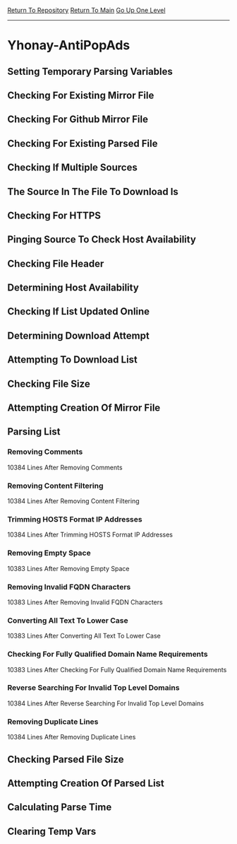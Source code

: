 [Return To Repository](https://github.com/deathbybandaid/piholeparser/)
[Return To Main](https://github.com/deathbybandaid/piholeparser/blob/master/RecentRunLogs/Mainlog.md)
[Go Up One Level](https://github.com/deathbybandaid/piholeparser/blob/master/RecentRunLogs/TopLevelScripts/30-Processing-External-Blacklists.md)
____________________________________
# Yhonay-AntiPopAds
## Setting Temporary Parsing Variables
## Checking For Existing Mirror File
## Checking For Github Mirror File
## Checking For Existing Parsed File
## Checking If Multiple Sources
## The Source In The File To Download Is
## Checking For HTTPS
## Pinging Source To Check Host Availability
## Checking File Header
## Determining Host Availability
## Checking If List Updated Online
## Determining Download Attempt
## Attempting To Download List
## Checking File Size
## Attempting Creation Of Mirror File
## Parsing List
### Removing Comments
10384 Lines After Removing Comments
### Removing Content Filtering
10384 Lines After Removing Content Filtering
### Trimming HOSTS Format IP Addresses
10384 Lines After Trimming HOSTS Format IP Addresses
### Removing Empty Space
10383 Lines After Removing Empty Space
### Removing Invalid FQDN Characters
10383 Lines After Removing Invalid FQDN Characters
### Converting All Text To Lower Case
10383 Lines After Converting All Text To Lower Case
### Checking For Fully Qualified Domain Name Requirements
10383 Lines After Checking For Fully Qualified Domain Name Requirements
### Reverse Searching For Invalid Top Level Domains
10384 Lines After Reverse Searching For Invalid Top Level Domains
### Removing Duplicate Lines
10384 Lines After Removing Duplicate Lines
## Checking Parsed File Size
## Attempting Creation Of Parsed List
## Calculating Parse Time
## Clearing Temp Vars
